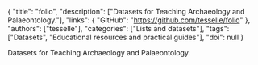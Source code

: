 {
  "title": "folio",
  "description": ["Datasets for Teaching Archaeology and Palaeontology."],
  "links": {
    "GitHub": "https://github.com/tesselle/folio"
  },
  "authors": ["tesselle"],
  "categories": ["Lists and datasets"],
  "tags": ["Datasets", "Educational resources and practical guides"],
  "doi": null
}

<!-- Generated by csv2md.R – do not edit by hand -->

Datasets for Teaching Archaeology and Palaeontology.